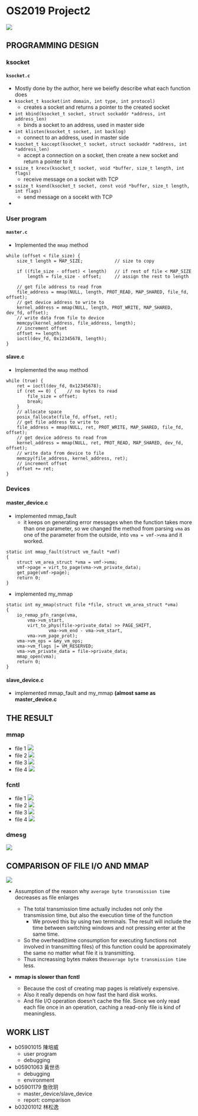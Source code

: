 # OS2019 Project2
![](https://i.imgur.com/SprVWWI.png)

PROGRAMMING DESIGN
----
### ksocket
#### `ksocket.c`
- Mostly done by the author, here we beiefly describe what each function does
- `ksocket_t ksocket(int domain, int type, int protocol)`
    - creates a socket and returns a pointer to the created socket 
- `int kbind(ksocket_t socket, struct sockaddr *address, int address_len)`
    - binds a socket to an address, used in master side
- `int klisten(ksocket_t socket, int backlog)`
    - connect to an address, used in master side
- `ksocket_t kaccept(ksocket_t socket, struct sockaddr *address, int *address_len)`
    - accept a connection on a socket, then create a new socket and return a pointer to it
- `ssize_t krecv(ksocket_t socket, void *buffer, size_t length, int flags)`
    - receive message on a socket with TCP
- `ssize_t ksend(ksocket_t socket, const void *buffer, size_t length, int flags)`
    - send message on a socekt with TCP
- 

### User program
#### `master.c`
- Implemented the `mmap` method
```clike=
while (offset < file_size) {
    size_t length = MAP_SIZE;            // size to copy

    if ((file_size - offset) < length)   // if rest of file < MAP_SIZE
        length = file_size - offset;     // assign the rest to length
        
    // get file address to read from
    file_address = mmap(NULL, length, PROT_READ, MAP_SHARED, file_fd, offset);
    // get device address to write to
    kernel_address = mmap(NULL, length, PROT_WRITE, MAP_SHARED, dev_fd, offset);
    // write data from file to device
    memcpy(kernel_address, file_address, length);
    // increment offset
    offset += length;
    ioctl(dev_fd, 0x12345678, length);
}
```
#### slave.c
- Implemented the `mmap` method
```clike=
while (true) {
    ret = ioctl(dev_fd, 0x12345678);
    if (ret == 0) {    // no bytes to read
        file_size = offset;
        break;
    }
    // allocate space
    posix_fallocate(file_fd, offset, ret);
    // get file address to write to
    file_address = mmap(NULL, ret, PROT_WRITE, MAP_SHARED, file_fd, offset);
    // get device address to read from
    kernel_address = mmap(NULL, ret, PROT_READ, MAP_SHARED, dev_fd, offset);
    // write data from device to file
    memcpy(file_address, kernel_address, ret);
    // increment offset
    offset += ret;
}
```

### Devices
#### master_device.c
- implemented mmap_fault
    - it keeps on generating error messages when the function takes more than one parameter, so we changed the method from parsing `vma` as one of the parameter from the outside, into `vma = vmf->vma` and it worked.
```clike=
static int mmap_fault(struct vm_fault *vmf)
{
	struct vm_area_struct *vma = vmf->vma;
	vmf->page = virt_to_page(vma->vm_private_data);
	get_page(vmf->page);
	return 0;
}

```
- implemented my_mmap
```c=
static int my_mmap(struct file *file, struct vm_area_struct *vma)
{
	io_remap_pfn_range(vma,
		vma->vm_start,
		virt_to_phys(file->private_data) >> PAGE_SHIFT,
                vma->vm_end - vma->vm_start,
		vma->vm_page_prot);
	vma->vm_ops = &my_vm_ops;
	vma->vm_flags |= VM_RESERVED;
	vma->vm_private_data = file->private_data;
	mmap_open(vma);
	return 0;
}
```
#### slave_device.c
- implemented mmap_fault and my_mmap <b>(almost same as master_device.c</b>


THE RESULT
----
### mmap
- file 1
![](https://i.imgur.com/yft9pJb.png)
- file 2
![](https://i.imgur.com/wNSVyIt.png)
- file 3
![](https://i.imgur.com/mtMFkmC.png)
- file 4
![](https://i.imgur.com/VsXu7fc.png)


### fcntl
- file 1
![](https://i.imgur.com/Z04zUaT.png)
- file 2
![](https://i.imgur.com/HmEo0z9.png)
- file 3
![](https://i.imgur.com/jUZMzAs.png)
- file 4
![](https://i.imgur.com/rqjQOGe.png)

### dmesg
![](https://i.imgur.com/Ln3mn1P.png)



COMPARISON OF FILE I/O AND MMAP
----

![](https://i.imgur.com/6m7NyDE.png)


- Assumption of the reason why `average byte transmission time` decreases as file enlarges
    - The total transmission time actually includes not only the transmission time, but also the execution time of the function
        - We proved this by using two terminals. The result will include the time between switching windows and not pressing enter at the same time.
    - So the overhead(time consumption for executing functions not involved in transmitting files) of this function could be approximately the same no matter what file it is transmitting.
    - Thus increassing bytes makes the`average byte transmission time` less.

- <b>mmap is slower than fcntl</b>
    - Because the cost of creating map pages is relatively expensive.
    - Also it really depends on how fast the hard disk works.
    - And file I/O operation doesn't cache the file. Since we only read each file once in an operation, caching a read-only file is kind of meaningless.

WORK LIST
----
- b05901015 陳培威
    - user program
    - debugging
- b05901063 黃世丞
    - debugging
    - environment
- b05901179 詹欣玥
    - master_device/slave_device
    - report: comparison
- b03201012 林松逸
